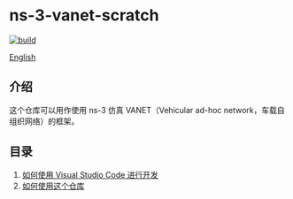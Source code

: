 # ns-3-vanet-scratch

[![build](https://github.com/paigeman/ns-3-vanet-scratch/actions/workflows/build.yml/badge.svg)](https://github.com/paigeman/ns-3-vanet-scratch/actions/workflows/build.yml)

[English](../README.md)

## 介绍

这个仓库可以用作使用 ns-3 仿真 VANET（Vehicular ad-hoc network，车载自组织网络）的框架。

## 目录

1. [如何使用 Visual Studio Code 进行开发](How-to-start-with-vscode_zh_CN.md)
2. [如何使用这个仓库](How-to-use-this-repo_zh_CN.md)
